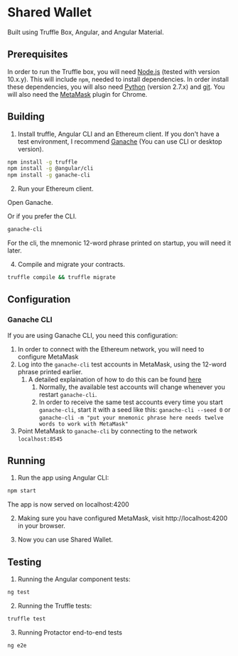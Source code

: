 
# Shared Wallet

Built using Truffle Box, Angular, and Angular Material.

## Prerequisites

In order to run the Truffle box, you will need [Node.js](https://nodejs.org) (tested with version 10.x.y). This will include `npm`, needed
to install dependencies. In order install these dependencies, you will also need [Python](https://www.python.org) (version 2.7.x) and
[git](https://git-scm.com/downloads). You will also need the [MetaMask](https://metamask.io/) plugin for Chrome.

## Building

1. Install truffle, Angular CLI and an Ethereum client. If you don't have a test environment, I recommend [Ganache](https://www.trufflesuite.com/ganache) (You can use CLI or desktop version).

```bash
npm install -g truffle
npm install -g @angular/cli
npm install -g ganache-cli
```

2. Run your Ethereum client.

Open Ganache. 

Or if you prefer the CLI.

```bash
ganache-cli
```

For the cli, the mnemonic 12-word phrase printed on startup, you will need it later.

4. Compile and migrate your contracts.

```bash
truffle compile && truffle migrate
```

## Configuration

### Ganache CLI

If you are using Ganache CLI, you need this configuration:

1. In order to connect with the Ethereum network, you will need to configure MetaMask
2. Log into the `ganache-cli` test accounts in MetaMask, using the 12-word phrase printed earlier.
   1. A detailed explaination of how to do this can be found [here](https://truffleframework.com/docs/truffle/getting-started/truffle-with-metamask)
      1. Normally, the available test accounts will change whenever you restart `ganache-cli`.
      2. In order to receive the same test accounts every time you start `ganache-cli`, start it with a seed like this: `ganache-cli --seed 0` or `ganache-cli -m "put your mnemonic phrase here needs twelve words to work with MetaMask"`
3. Point MetaMask to `ganache-cli` by connecting to the network `localhost:8545`

## Running

1. Run the app using Angular CLI:

```bash
npm start
```

The app is now served on localhost:4200

2. Making sure you have configured MetaMask, visit http://localhost:4200 in your browser.

3. Now you can use Shared Wallet.

## Testing

1. Running the Angular component tests:

```bash
ng test
```

2. Running the Truffle tests:

```bash
truffle test
```

3. Running Protactor end-to-end tests

```bash
ng e2e
```
